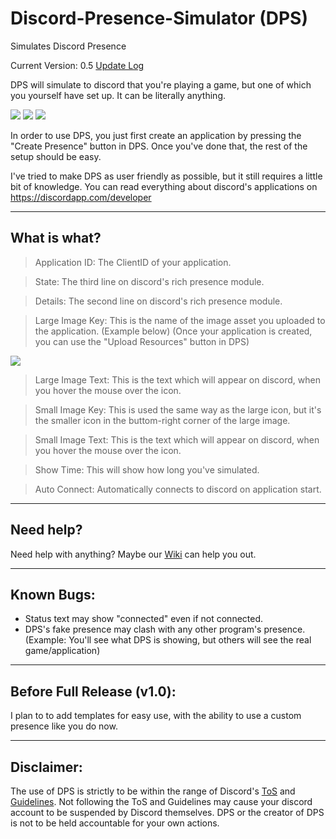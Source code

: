 # Discord-Presence-Simulator (DPS)
Simulates Discord Presence

Current Version: 0.5
[Update Log](https://github.com/Minac2503/Discord-Presence-Simulator/blob/master/UpdateLog.md)

DPS will simulate to discord that you're playing a game, but one of which you yourself have set up.
It can be literally anything.

<img src="https://nullstudios.net/dps.JPG"> <img src="https://nullstudios.net/dps4.JPG"> 
<img src="https://nullstudios.net/dps2.JPG"> 

In order to use DPS, you just first create an application by pressing the "Create Presence" button in DPS.
Once you've done that, the rest of the setup should be easy.

I've tried to make DPS as user friendly as possible, but it still requires a little bit of knowledge.
You can read everything about discord's applications on https://discordapp.com/developer
***
## What is what?

> Application ID: The ClientID of your application.

> State: The third line on discord's rich presence module.

> Details: The second line on discord's rich presence module.

>Large Image Key: This is the name of the image asset you uploaded to the application. (Example below)
(Once your application is created, you can use the "Upload Resources" button in DPS)
<img src="https://nullstudios.net/dps5.JPG"> 

> Large Image Text: This is the text which will appear on discord, when you hover the mouse over the icon.

> Small Image Key: This is used the same way as the large icon, but it's the smaller icon in the buttom-right corner of the large image.

> Small Image Text: This is the text which will appear on discord, when you hover the mouse over the icon.

> Show Time: This will show how long you've simulated.

> Auto Connect: Automatically connects to discord on application start.
***
## Need help?
Need help with anything? Maybe our [Wiki](https://github.com/Minac2503/Discord-Presence-Simulator/wiki) can help you out.
***
## Known Bugs:
- Status text may show "connected" even if not connected.
- DPS's fake presence may clash with any other program's presence. (Example: You'll see what DPS is showing, but others will see the real game/application)
***
## Before Full Release (v1.0):
I plan to to add templates for easy use, with the ability to use a custom presence like you do now.
***
## Disclaimer:
The use of DPS is strictly to be within the range of Discord's [ToS](https://discordapp.com/terms) and [Guidelines](https://discordapp.com/guidelines).
Not following the ToS and Guidelines may cause your discord account to be suspended by Discord themselves.
DPS or the creator of DPS is not to be held accountable for your own actions.
